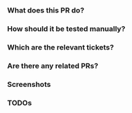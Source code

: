 ### What does this PR do?

### How should it be tested manually?

### Which are the relevant tickets?

### Are there any related PRs?

### Screenshots

### TODOs
